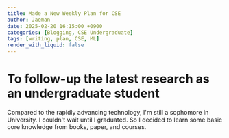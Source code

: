 ```yaml
---
title: Made a New Weekly Plan for CSE
author: Jaeman
date: 2025-02-20 16:15:00 +0900
categories: [Blogging, CSE Undergraduate]
tags: [writing, plan, CSE, ML]
render_with_liquid: false
---
```


# To follow-up the latest research as an undergraduate student
Compared to the rapidly advancing technology, I'm still a sophomore in University. I couldn't wait until I graduated.
So I decided to learn some basic core knowledge from books, paper, and courses.

